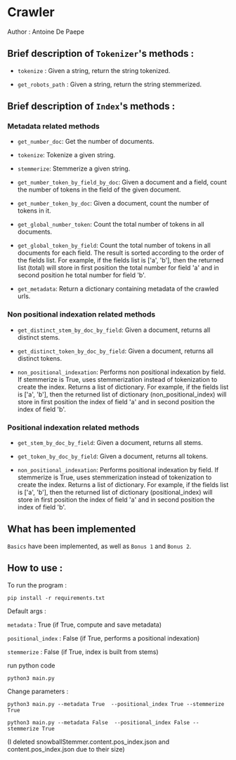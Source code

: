 
# Crawler
Author : Antoine De Paepe

## Brief description of ```Tokenizer```'s methods :

* ```tokenize``` : Given a string, return the string tokenized.

* ```get_robots_path``` : Given a string, return the string stemmerized.


## Brief description of ```Index```'s methods :

### Metadata related methods

* ```get_number_doc```: Get the number of documents.


* ```tokenize```: Tokenize a given string.


* ```stemmerize```: Stemmerize a given string.


* ```get_number_token_by_field_by_doc```: Given a document and a field, count the number of tokens in the field of the given document.


* ```get_number_token_by_doc```: Given a document, count the number of tokens in it.


* ```get_global_number_token```: Count the total number of tokens in all documents.

* ```get_global_token_by_field```: Count the total number of tokens in all documents for each field. The result is sorted according to the order of the fields list. For example, if the fields list is ['a', 'b'], then the returned list (total) will store in first position the total number for field 'a' and in second position he total number for field 'b'.


* ```get_metadata```: Return a dictionary containing metadata of the crawled urls.


### Non positional indexation related methods

* ```get_distinct_stem_by_doc_by_field```: Given a document, returns all distinct stems.

* ```get_distinct_token_by_doc_by_field```: Given a document, returns all distinct tokens.

* ```non_positional_indexation```: Performs non positional indexation by field. If stemmerize is True, uses stemmerization instead of tokenization to create the index. Returns a list of dictionary. For example, if the fields list is ['a', 'b'], then the returned list of dictionary (non_positional_index) will store in first position the index of field 'a' and in second position the index of field 'b'.

### Positional indexation related methods

* ```get_stem_by_doc_by_field```: Given a document, returns all stems.

* ```get_token_by_doc_by_field```: Given a document, returns all tokens.    

* ```non_positional_indexation```: Performs positional indexation by field. If stemmerize is True, uses stemmerization instead of tokenization to create the index. Returns a list of dictionary. For example, if the fields list is ['a', 'b'], then the returned list of dictionary (positional_index) will store in first position the index of field 'a' and in second position the index of field 'b'. 

## What has been implemented

```Basics``` have been implemented, as well as ```Bonus 1``` and ```Bonus 2```.

## How to use :


To run the program :

```pip install -r requirements.txt```

Default args :

`metadata` : True (if True, compute and save metadata)

`positional_index` : False (if True, performs a positional indexation)

`stemmerize` : False (if True, index is built from stems)


run python code

```python3 main.py```

Change parameters :

```python3 main.py --metadata True  --positional_index True --stemmerize True```


    python3 main.py --metadata False  --positional_index False --stemmerize True

(I deleted snowballStemmer.content.pos_index.json and content.pos_index.json due to their size)